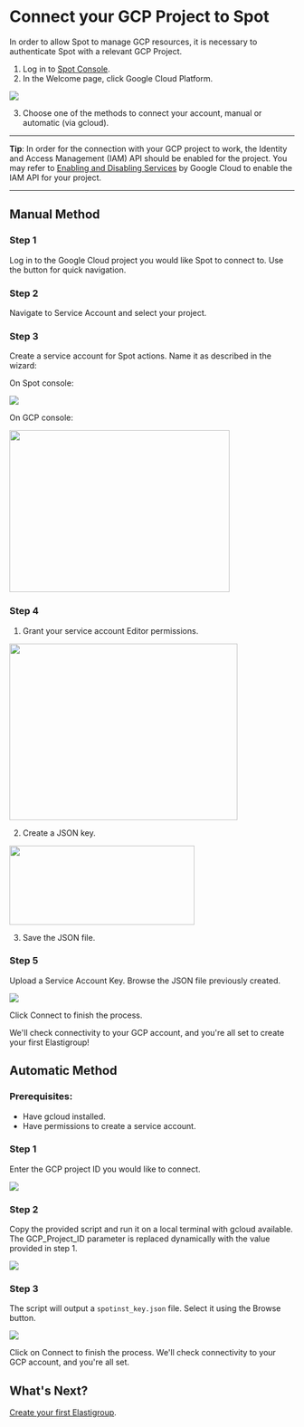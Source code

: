 # Connect your GCP Project to Spot

In order to allow Spot to manage GCP resources, it is necessary to authenticate Spot with a relevant GCP Project.

1. Log in to [Spot Console](http://console.spotinst.com/).
2. In the Welcome page, click Google Cloud Platform.

<img src="/connect-your-cloud-provider/_media/welcome-to-spot-1024x341.png" />

3. Choose one of the methods to connect your account, manual or automatic (via gcloud).

---

**Tip**: In order for the connection with your GCP project to work, the Identity and Access Management (IAM) API should be enabled for the project. You may refer to [Enabling and Disabling Services](https://cloud.google.com/service-usage/docs/enable-disable) by Google Cloud to enable the IAM API for your project.

---

## Manual Method

### Step 1

Log in to the Google Cloud project you would like Spot to connect to. Use the button for quick navigation.

### Step 2

Navigate to Service Account and select your project.

### Step 3

Create a service account for Spot actions. Name it as described in the wizard:

On Spot console:

<img src="/connect-your-cloud-provider/_media/gcp-step3.png" />

On GCP console:

<img src="/connect-your-cloud-provider/_media/gcp-step3-a.png" width="389" height="286" />

### Step 4

1. Grant your service account Editor permissions.

<img src="/connect-your-cloud-provider/_media/gcp-step4.png" width="403" height="312" />

2. Create a JSON key.

<img src="/connect-your-cloud-provider/_media/gcp-step4-a.png" width="327" height="140" />

3. Save the JSON file.

### Step 5

Upload a Service Account Key. Browse the JSON file previously created.

<img src="/connect-your-cloud-provider/_media/gcp-step5.png" />

Click Connect to finish the process.

We'll check connectivity to your GCP account, and you're all set to create your first Elastigroup!

## Automatic Method

### Prerequisites:

- Have gcloud installed.
- Have permissions to create a service account.

### Step 1

Enter the GCP project ID you would like to connect.

<img src="/connect-your-cloud-provider/_media/gcp-automatic-step1.png" />

### Step 2

Copy the provided script and run it on a local terminal with gcloud available. The GCP_Project_ID parameter is replaced dynamically with the value provided in step 1.

<img src="/connect-your-cloud-provider/_media/gcp-automatic-step2.png" />

### Step 3

The script will output a `spotinst_key.json` file. Select it using the Browse button.

<img src="/connect-your-cloud-provider/_media/gcp-automatic-step3.png" />

Click on Connect to finish the process.
We'll check connectivity to your GCP account, and you're all set.

## What's Next?

[Create your first Elastigroup](elastigroup/getting-started/create-an-elastigroup-for-gcp.md).
